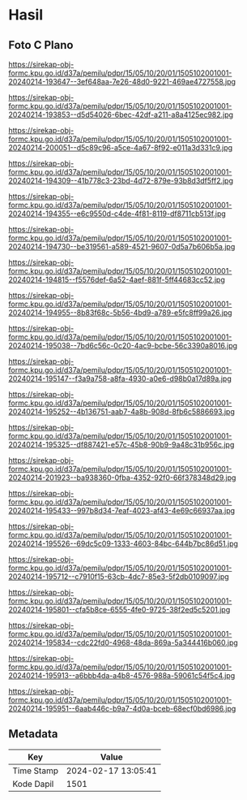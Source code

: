 # Hasil

## Foto C Plano

https://sirekap-obj-formc.kpu.go.id/d37a/pemilu/pdpr/15/05/10/20/01/1505102001001-20240214-193647--3ef648aa-7e26-48d0-9221-469ae4727558.jpg

https://sirekap-obj-formc.kpu.go.id/d37a/pemilu/pdpr/15/05/10/20/01/1505102001001-20240214-193853--d5d54026-6bec-42df-a211-a8a4125ec982.jpg

https://sirekap-obj-formc.kpu.go.id/d37a/pemilu/pdpr/15/05/10/20/01/1505102001001-20240214-200051--d5c89c96-a5ce-4a67-8f92-e011a3d331c9.jpg

https://sirekap-obj-formc.kpu.go.id/d37a/pemilu/pdpr/15/05/10/20/01/1505102001001-20240214-194309--41b778c3-23bd-4d72-879e-93b8d3df5ff2.jpg

https://sirekap-obj-formc.kpu.go.id/d37a/pemilu/pdpr/15/05/10/20/01/1505102001001-20240214-194355--e6c9550d-c4de-4f81-8119-df8711cb513f.jpg

https://sirekap-obj-formc.kpu.go.id/d37a/pemilu/pdpr/15/05/10/20/01/1505102001001-20240214-194730--be319561-a589-4521-9607-0d5a7b606b5a.jpg

https://sirekap-obj-formc.kpu.go.id/d37a/pemilu/pdpr/15/05/10/20/01/1505102001001-20240214-194815--f5576def-6a52-4aef-881f-5ff44683cc52.jpg

https://sirekap-obj-formc.kpu.go.id/d37a/pemilu/pdpr/15/05/10/20/01/1505102001001-20240214-194955--8b83f68c-5b56-4bd9-a789-e5fc8ff99a26.jpg

https://sirekap-obj-formc.kpu.go.id/d37a/pemilu/pdpr/15/05/10/20/01/1505102001001-20240214-195038--7bd6c56c-0c20-4ac9-bcbe-56c3390a8016.jpg

https://sirekap-obj-formc.kpu.go.id/d37a/pemilu/pdpr/15/05/10/20/01/1505102001001-20240214-195147--f3a9a758-a8fa-4930-a0e6-d98b0a17d89a.jpg

https://sirekap-obj-formc.kpu.go.id/d37a/pemilu/pdpr/15/05/10/20/01/1505102001001-20240214-195252--4b136751-aab7-4a8b-908d-8fb6c5886693.jpg

https://sirekap-obj-formc.kpu.go.id/d37a/pemilu/pdpr/15/05/10/20/01/1505102001001-20240214-195325--df887421-e57c-45b8-90b9-9a48c31b956c.jpg

https://sirekap-obj-formc.kpu.go.id/d37a/pemilu/pdpr/15/05/10/20/01/1505102001001-20240214-201923--ba938360-0fba-4352-92f0-66f378348d29.jpg

https://sirekap-obj-formc.kpu.go.id/d37a/pemilu/pdpr/15/05/10/20/01/1505102001001-20240214-195433--997b8d34-7eaf-4023-af43-4e69c66937aa.jpg

https://sirekap-obj-formc.kpu.go.id/d37a/pemilu/pdpr/15/05/10/20/01/1505102001001-20240214-195526--69dc5c09-1333-4603-84bc-644b7bc86d51.jpg

https://sirekap-obj-formc.kpu.go.id/d37a/pemilu/pdpr/15/05/10/20/01/1505102001001-20240214-195712--c7910f15-63cb-4dc7-85e3-5f2db0109097.jpg

https://sirekap-obj-formc.kpu.go.id/d37a/pemilu/pdpr/15/05/10/20/01/1505102001001-20240214-195801--cfa5b8ce-6555-4fe0-9725-38f2ed5c5201.jpg

https://sirekap-obj-formc.kpu.go.id/d37a/pemilu/pdpr/15/05/10/20/01/1505102001001-20240214-195834--cdc22fd0-4968-48da-869a-5a344416b060.jpg

https://sirekap-obj-formc.kpu.go.id/d37a/pemilu/pdpr/15/05/10/20/01/1505102001001-20240214-195913--a6bbb4da-a4b8-4576-988a-59061c54f5c4.jpg

https://sirekap-obj-formc.kpu.go.id/d37a/pemilu/pdpr/15/05/10/20/01/1505102001001-20240214-195951--6aab446c-b9a7-4d0a-bceb-68ecf0bd6986.jpg


## Metadata

| Key        | Value               |
| ---------- | ------------------- |
| Time Stamp | 2024-02-17 13:05:41 |
| Kode Dapil | 1501                |




